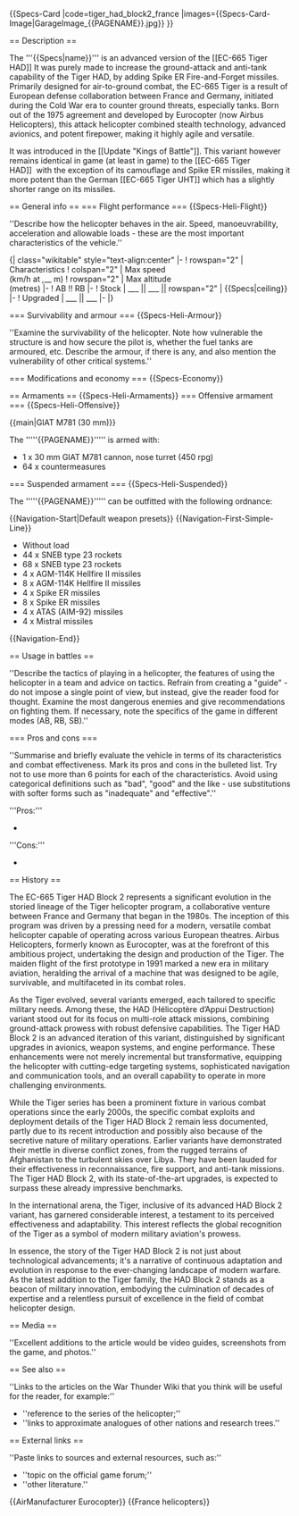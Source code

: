 {{Specs-Card
|code=tiger_had_block2_france
|images={{Specs-Card-Image|GarageImage_{{PAGENAME}}.jpg}}
}}

== Description ==
<!-- ''In the description, the first part should be about the history of and the creation and combat usage of the helicopter, as well as its key features. In the second part, tell the reader about the helicopter in the game. Insert a screenshot of the vehicle, so that if the novice player does not remember the vehicle by name, he will immediately understand what kind of vehicle the article is talking about.'' -->
The '''{{Specs|name}}''' is an advanced version of the [[EC-665 Tiger HAD]] It was purely made to increase the ground-attack and anti-tank capability of the Tiger HAD, by adding Spike ER Fire-and-Forget missiles. Primarily designed for air-to-ground combat, the EC-665 Tiger is a result of European defense collaboration between France and Germany, initiated during the Cold War era to counter ground threats, especially tanks. Born out of the 1975 agreement and developed by Eurocopter (now Airbus Helicopters), this attack helicopter combined stealth technology, advanced avionics, and potent firepower, making it highly agile and versatile.

It was introduced in the [[Update "Kings of Battle"]]. This variant however remains identical in game (at least in game) to the [[EC-665 Tiger HAD]]  with the exception of its camouflage and Spike ER missiles, making it more potent than the German [[EC-665 Tiger UHT]] which has a slightly shorter range on its missiles.

== General info ==
=== Flight performance ===
{{Specs-Heli-Flight}}
<!-- ''Describe how the helicopter behaves in the air. Speed, manoeuvrability, acceleration and allowable loads - these are the most important characteristics of the vehicle.'' -->
''Describe how the helicopter behaves in the air. Speed, manoeuvrability, acceleration and allowable loads - these are the most important characteristics of the vehicle.''

{| class="wikitable" style="text-align:center"
|-
! rowspan="2" | Characteristics
! colspan="2" | Max speed<br>(km/h at _,___ m)
! rowspan="2" | Max altitude<br>(metres)
|-
! AB !! RB
|-
! Stock
| ___ || ___ || rowspan="2" | {{Specs|ceiling}}
|-
! Upgraded
| ___ || ___
|-
|}

=== Survivability and armour ===
{{Specs-Heli-Armour}}
<!-- ''Examine the survivability of the helicopter. Note how vulnerable the structure is and how secure the pilot is, whether the fuel tanks are armoured, etc. Describe the armour, if there is any, and also mention the vulnerability of other critical systems.'' -->
''Examine the survivability of the helicopter. Note how vulnerable the structure is and how secure the pilot is, whether the fuel tanks are armoured, etc. Describe the armour, if there is any, and also mention the vulnerability of other critical systems.''

=== Modifications and economy ===
{{Specs-Economy}}

== Armaments ==
{{Specs-Heli-Armaments}}
=== Offensive armament ===
{{Specs-Heli-Offensive}}
<!-- ''Describe the offensive armament of the helicopter, if any. Describe how effective the cannons and machine guns are in battle, also what ammunition belts or drums are better to use. If there is no offensive weaponry, delete this subsection.'' -->
{{main|GIAT M781 (30 mm)}}

The '''''{{PAGENAME}}''''' is armed with:

* 1 x 30 mm GIAT M781 cannon, nose turret (450 rpg)
* 64 x countermeasures

=== Suspended armament ===
{{Specs-Heli-Suspended}}
<!-- ''Describe the helicopter's suspended armament: additional cannons under the winglets, any bombs, and rockets. Since any helicopter is essentially only a platform for suspended weaponry, this section is significant and deserves your special attention. If there is no suspended weaponry remove this subsection.'' -->
The '''''{{PAGENAME}}''''' can be outfitted with the following ordnance:

{{Navigation-Start|Default weapon presets}}
{{Navigation-First-Simple-Line}}

* Without load
* 44 x SNEB type 23 rockets
* 68 x SNEB type 23 rockets
* 4 x AGM-114K Hellfire II missiles
* 8 x AGM-114K Hellfire II missiles
* 4 x Spike ER missiles
* 8 x Spike ER missiles
* 4 x ATAS (AIM-92) missiles
* 4 x Mistral missiles

{{Navigation-End}}

== Usage in battles ==
<!-- ''Describe the tactics of playing in a helicopter, the features of using the helicopter in a team and advice on tactics. Refrain from creating a "guide" - do not impose a single point of view, but instead, give the reader food for thought. Examine the most dangerous enemies and give recommendations on fighting them. If necessary, note the specifics of the game in different modes (AB, RB, SB).'' -->
''Describe the tactics of playing in a helicopter, the features of using the helicopter in a team and advice on tactics. Refrain from creating a "guide" - do not impose a single point of view, but instead, give the reader food for thought. Examine the most dangerous enemies and give recommendations on fighting them. If necessary, note the specifics of the game in different modes (AB, RB, SB).''

=== Pros and cons ===
<!-- ''Summarise and briefly evaluate the vehicle in terms of its characteristics and combat effectiveness. Mark its pros and cons in the bulleted list. Try not to use more than 6 points for each of the characteristics. Avoid using categorical definitions such as "bad", "good" and the like - use substitutions with softer forms such as "inadequate" and "effective".'' -->
''Summarise and briefly evaluate the vehicle in terms of its characteristics and combat effectiveness. Mark its pros and cons in the bulleted list. Try not to use more than 6 points for each of the characteristics. Avoid using categorical definitions such as "bad", "good" and the like - use substitutions with softer forms such as "inadequate" and "effective".''

'''Pros:'''

*

'''Cons:'''

*

== History ==
<!-- ''Describe the history of the creation and combat usage of the helicopter in more detail than in the introduction. If the historical reference turns out to be too long, take it to a separate article, taking a link to the article about the vehicle and adding a block "/History" (example: <nowiki>https://wiki.warthunder.com/(Vehicle-name)/History</nowiki>) and add a link to it here using the <code>main</code> template. Be sure to reference text and sources by using <code><nowiki><ref></ref></nowiki></code>, as well as adding them at the end of the article with <code><nowiki><references /></nowiki></code>. This section may also include the vehicle's dev blog entry (if applicable) and the in-game encyclopedia description (under <code><nowiki>=== In-game description ===</nowiki></code>, also if applicable).'' -->
The EC-665 Tiger HAD Block 2 represents a significant evolution in the storied lineage of the Tiger helicopter program, a collaborative venture between France and Germany that began in the 1980s. The inception of this program was driven by a pressing need for a modern, versatile combat helicopter capable of operating across various European theatres. Airbus Helicopters, formerly known as Eurocopter, was at the forefront of this ambitious project, undertaking the design and production of the Tiger. The maiden flight of the first prototype in 1991 marked a new era in military aviation, heralding the arrival of a machine that was designed to be agile, survivable, and multifaceted in its combat roles.

As the Tiger evolved, several variants emerged, each tailored to specific military needs. Among these, the HAD (Hélicoptère d’Appui Destruction) variant stood out for its focus on multi-role attack missions, combining ground-attack prowess with robust defensive capabilities. The Tiger HAD Block 2 is an advanced iteration of this variant, distinguished by significant upgrades in avionics, weapon systems, and engine performance. These enhancements were not merely incremental but transformative, equipping the helicopter with cutting-edge targeting systems, sophisticated navigation and communication tools, and an overall capability to operate in more challenging environments.

While the Tiger series has been a prominent fixture in various combat operations since the early 2000s, the specific combat exploits and deployment details of the Tiger HAD Block 2 remain less documented, partly due to its recent introduction and possibly also because of the secretive nature of military operations. Earlier variants have demonstrated their mettle in diverse conflict zones, from the rugged terrains of Afghanistan to the turbulent skies over Libya. They have been lauded for their effectiveness in reconnaissance, fire support, and anti-tank missions. The Tiger HAD Block 2, with its state-of-the-art upgrades, is expected to surpass these already impressive benchmarks.

In the international arena, the Tiger, inclusive of its advanced HAD Block 2 variant, has garnered considerable interest, a testament to its perceived effectiveness and adaptability. This interest reflects the global recognition of the Tiger as a symbol of modern military aviation's prowess.

In essence, the story of the Tiger HAD Block 2 is not just about technological advancements; it's a narrative of continuous adaptation and evolution in response to the ever-changing landscape of modern warfare. As the latest addition to the Tiger family, the HAD Block 2 stands as a beacon of military innovation, embodying the culmination of decades of expertise and a relentless pursuit of excellence in the field of combat helicopter design.

== Media ==
<!-- ''Excellent additions to the article would be video guides, screenshots from the game, and photos.'' -->
''Excellent additions to the article would be video guides, screenshots from the game, and photos.''

== See also ==
<!-- ''Links to the articles on the War Thunder Wiki that you think will be useful for the reader, for example:''
* ''reference to the series of the helicopter;''
* ''links to approximate analogues of other nations and research trees.'' -->
''Links to the articles on the War Thunder Wiki that you think will be useful for the reader, for example:''

* ''reference to the series of the helicopter;''
* ''links to approximate analogues of other nations and research trees.''

== External links ==
<!-- ''Paste links to sources and external resources, such as:''
* ''topic on the official game forum;''
* ''other literature.'' -->
''Paste links to sources and external resources, such as:''

* ''topic on the official game forum;''
* ''other literature.''

{{AirManufacturer Eurocopter}}
{{France helicopters}}